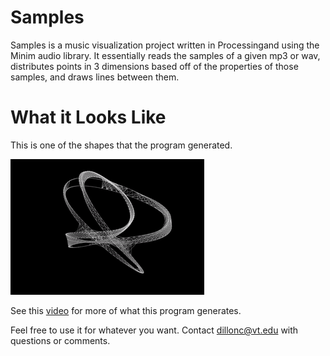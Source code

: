 # Samples

Samples is a music visualization project written in Processingand using the Minim audio library. It essentially reads the samples of a given mp3 or wav, distributes points in 3 dimensions based off of the properties of those samples, and draws lines between them.

# What it Looks Like

This is one of the shapes that the program generated.

![Alt Text](/extra/Sample.gif)

See this [video](https://youtu.be/DPmrovfai_k) for more of what this program generates.

Feel free to use it for whatever you want. Contact dillonc@vt.edu with questions or comments.